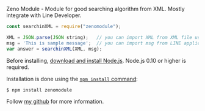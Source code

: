 Zeno Module - Module for good searching algorithm from XML. Mostly integrate with Line Developer.

```js
const searchinXML = require("zenomodule");

XML = JSON.parse(JSON string);   // you can import XML from XML file using another module.
msg = 'This is sample message';  // you can import msg from LINE application.
var answer = searchinXML(XML, msg);
```

Before installing, [download and install Node.js](https://nodejs.org/en/download/).
Node.js 0.10 or higher is required.

Installation is done using the
[`npm install` command](https://docs.npmjs.com/getting-started/installing-npm-packages-locally):

```bash
$ npm install zenomodule
```

Follow [my github](https://github.com/zenophakhawat/zenomodule)
for more information.